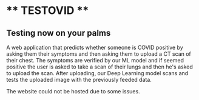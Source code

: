 #  ** TESTOVID **
## Testing now on your palms


A web application that predicts whether someone is COVID positive by asking them their symptoms and then asking them to upload a CT scan of their chest. The symptoms are verified by our ML model and if seemed positive the user is asked to take a scan of their lungs and then he's asked to upload the scan. After uploading, our Deep Learning model scans and tests the uploaded image with the previously feeded data.

The website could not be hosted due to some issues.


